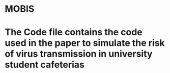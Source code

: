 # MOBIS
# The Code file contains the code used in the paper to simulate the risk of virus transmission in university student cafeterias
